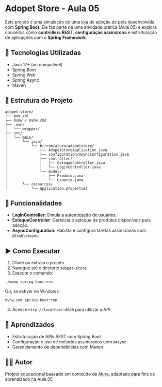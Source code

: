 
# Adopet Store - Aula 05

Este projeto é uma simulação de uma loja de adoção de pets desenvolvida com **Spring Boot**. Ele faz parte de uma atividade prática (Aula 05) e explora conceitos como **controllers REST**, **configuração assíncrona** e estruturação de aplicações com o **Spring Framework**.

## 🚀 Tecnologias Utilizadas

- Java 17+ (ou compatível)
- Spring Boot
- Spring Web
- Spring Async
- Maven

## 📁 Estrutura do Projeto

```
adopet-store/
├── pom.xml
├── mvnw / mvnw.cmd
├── .mvn/
│   └── wrapper/
├── src/
│   └── main/
│       └── java/
│           └── br/com/alura/adopetstore/
│               ├── AdopetStoreApplication.java
│               ├── configuration/AsyncConfiguration.java
│               ├── controller/
│               │   ├── EstoqueController.java
│               │   └── LoginController.java
│               └── model/
│                   ├── Produto.java
│                   └── Usuario.java
│       └── resources/
│           └── application.properties
```

## 📌 Funcionalidades

- **LoginController**: Simula a autenticação de usuários.
- **EstoqueController**: Gerencia o estoque de produtos disponíveis para adoção.
- **AsyncConfiguration**: Habilita e configura tarefas assíncronas com `@EnableAsync`.

## ▶️ Como Executar

1. Clone ou extraia o projeto.
2. Navegue até o diretório `adopet-store`.
3. Execute o comando:

```bash
./mvnw spring-boot:run
```

Ou, se estiver no Windows:

```bash
mvnw.cmd spring-boot:run
```

4. Acesse `http://localhost:8080` para utilizar a API.

## 📘 Aprendizados

- Estruturação de APIs REST com Spring Boot
- Configuração e uso de métodos assíncronos com `@Async`
- Gerenciamento de dependências com Maven

## 🧑‍💻 Autor

Projeto educacional baseado em conteúdo da [Alura](https://www.alura.com.br/), adaptado para fins de aprendizado na Aula 05.
